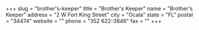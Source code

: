 +++
slug = "brother's-keeper"
title = "Brother's Keeper"
name = "Brother's Keeper"
address = "2 W Fort King Street"
city = "Ocala"
state = "FL"
postal = "34474"
website = ""
phone = "352 622-3846"
fax = ""
+++
